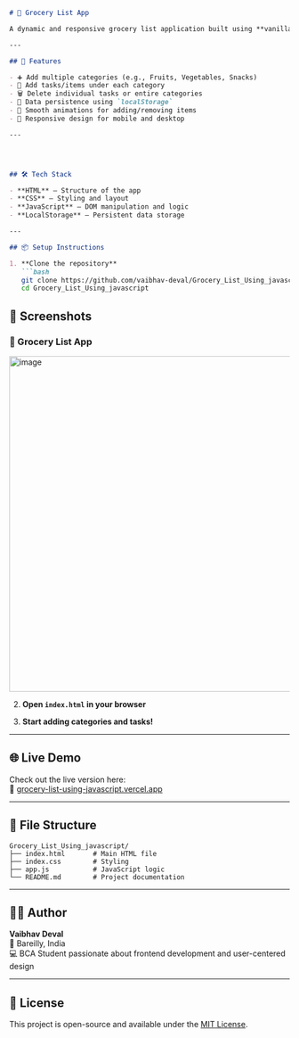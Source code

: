 ```markdown
# 🛒 Grocery List App

A dynamic and responsive grocery list application built using **vanilla JavaScript**, allowing users to organize tasks into categories, add items, and persist data using `localStorage`.

---

## 🚀 Features

- ➕ Add multiple categories (e.g., Fruits, Vegetables, Snacks)
- 📝 Add tasks/items under each category
- 🗑️ Delete individual tasks or entire categories
- 💾 Data persistence using `localStorage`
- 🎨 Smooth animations for adding/removing items
- 📱 Responsive design for mobile and desktop

---




## 🛠️ Tech Stack

- **HTML** – Structure of the app
- **CSS** – Styling and layout
- **JavaScript** – DOM manipulation and logic
- **LocalStorage** – Persistent data storage

---

## 📦 Setup Instructions

1. **Clone the repository**
   ```bash
   git clone https://github.com/vaibhav-deval/Grocery_List_Using_javascript.git
   cd Grocery_List_Using_javascript
   ```

## 📸 Screenshots

### 🛒 Grocery List App
<img width="960" height="602" alt="image" src="https://github.com/user-attachments/assets/e14edc9c-1792-4caf-8c3f-6bd330571a44" />


2. **Open `index.html` in your browser**

3. **Start adding categories and tasks!**

---

## 🌐 Live Demo

Check out the live version here:  
🔗 [grocery-list-using-javascript.vercel.app](https://grocery-list-using-javascript.vercel.app)

---

## 📂 File Structure

```
Grocery_List_Using_javascript/
├── index.html       # Main HTML file
├── index.css        # Styling
├── app.js           # JavaScript logic
└── README.md        # Project documentation
```

---

## 🙋‍♂️ Author

**Vaibhav Deval**  
📍 Bareilly, India  
💻 BCA Student passionate about frontend development and user-centered design

---

## 📃 License

This project is open-source and available under the [MIT License](LICENSE).

```
